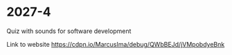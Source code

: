 # 2027-4
Quiz with sounds for software development 

Link to website https://cdpn.io/MarcusIma/debug/QWbBEJd/jVMpobdyeBnk
